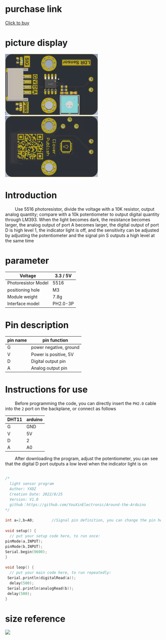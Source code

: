 # purchase link

[Click to buy]()

# picture display

<img src="https://raw.githubusercontent.com/YouXinElectronic/Around-the-Arduino/main/PhotosensitiveSensor/image/top.jpg " width="300"><img src="https://raw.githubusercontent.com/YouXinElectronic/Around-the-Arduino/main/PhotosensitiveSensor/image/bottom.jpg" width="300">

# Introduction
&nbsp;&nbsp;&nbsp;&nbsp;&nbsp;&nbsp;&nbsp;
Use 5516 photoresistor, divide the voltage with a 10K resistor, output analog quantity; 
compare with a 10k potentiometer to output digital quantity through LM393. When the light becomes dark, the resistance becomes larger, 
the analog output of port A becomes larger, the digital output of port D is high level 1, the indicator light is off, 
and the sensitivity can be adjusted by adjusting the potentiometer and the signal pin S outputs a high level at the same time

# parameter
| Voltage | 3.3 / 5V |
|--|--|
| Photoresistor Model | 5516 |
| positioning hole | M3 |
| Module weight | 7.8g |
| Interface model | PH2.0-3P |

# Pin description

| pin name | pin function |
|--|--|
| G | power negative, ground |
| V | Power is positive, 5V |
| D | Digital output pin |
| A | Analog output pin |


# Instructions for use
&nbsp;&nbsp;&nbsp;&nbsp;&nbsp;&nbsp;&nbsp;
Before programming the code, you can directly insert the `PH2.0` cable into the `2` port on the backplane, or connect as follows

| DHT11 | arduino |
|--|--|
| G | GND |
| V | 5V |
| D | 2 |
| A | A0 |

&nbsp;&nbsp;&nbsp;&nbsp;&nbsp;&nbsp;&nbsp;
After downloading the program, adjust the potentiometer, you can see that the digital D port outputs a low level when the indicator light is on

```cpp

/*
  light sensor program
  Author: YXDZ
  Creation Date: 2022/8/25
  Version: V1.0
  github：https://github.com/YouXinElectronic/Around-the-Arduino
*/

int a=2,b=A0;        //Signal pin definition, you can change the pin here
 
void setup() {
  // put your setup code here, to run once:
pinMode(a,INPUT);
pinMode(b,INPUT);
Serial.begin(9600);  
}

void loop() {
  // put your main code here, to run repeatedly:
 Serial.println(digitalRead(a)); 
  delay(500);
 Serial.println(analogRead(b)); 
 delay(500);
}

```

# size reference

<img src="https://raw.githubusercontent.com/YouXinElectronic/Around-the-Arduino/main/PhotosensitiveSensor/image/Dimensions.jpg" width="300">
